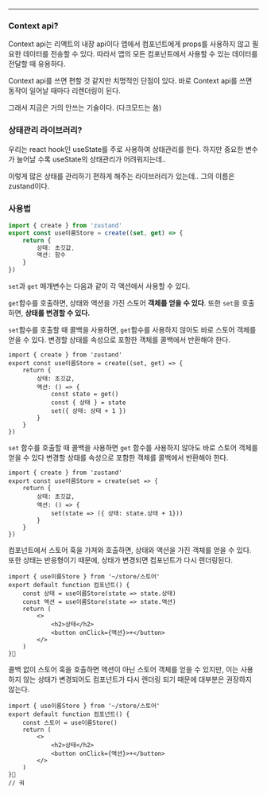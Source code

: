 
---

### Context api?

Context api는 리액트의 내장 api이다 
앱에서 컴포넌트에게 props를 사용하지 않고 필요한 데이터를 전송할 수 있다.
따라서 앱의 모든 컴포넌트에서 사용할 수 있는 데이터를 전달할 때 유용하다.

Context api를 쓰면 편할 것 같지만 치명적인 단점이 있다.
바로 Context api를 쓰면 동작이 일어날 때마다 리렌더링이 된다.

그래서 지금은 거의 안쓰는 기술이다.
(다크모드는 씀)


### 상태관리 라이브러리?

우리는 react hook인 useState를 주로 사용하여 상태관리를 한다.
하지만 중요한 변수가 늘어날 수록 useState의 상태관리가 어려워지는데..

이렇게 많은 상태를 관리하기 편하게 해주는 라이브러리가 있는데..
그의 이름은 zustand이다.

### 사용법

```ts
import { create } from 'zustand'
export const use이름Store = create((set, get) => { 
	return { 
		상태: 초깃값,
		액션: 함수 
	} 
})
```

`set`과 `get` 매개변수는 다음과 같이 각 액션에서 사용할 수 있다.

`get`함수를 호출하면, 상태와 액션을 가진 스토어 **객체를 얻을 수 있다**.
또한 `set`을 호출하면, **상태를 변경할 수 있다.**

`set`함수를 호출할 때 콜백을 사용하면, `get`함수를 사용하지 않아도 바로 스토어 객체를 얻을 수 있다.
변경할 상태를 속성으로 포함한 객체를 콜백에서 반환해야 한다.

```tsx
import { create } from 'zustand' 
export const use이름Store = create((set, get) => {
	return {
		상태: 초깃값, 
		액션: () => { 
			const state = get() 
			const { 상태 } = state 
			set({ 상태: 상태 + 1 }) 
		}
	} 
})
```

`set` 함수를 호출할 때 콜백을 사용하면 `get` 함수를 사용하지 않아도 바로 스토어 객체를 얻을 수 있다
변경할 상태를 속성으로 포함한 객체를 콜백에서 반환해야 한다.

```tsx
import { create } from 'zustand'
export const use이름Store = create(set => {
	return {
		상태: 초깃값,
		액션: () => {
			set(state => ({ 상태: state.상태 + 1}))
		}
	}
})
```

컴포넌트에서 스토어 훅을 가져와 호출하면, 상태와 액션을 가진 객체를 얻을 수 있다.
또한 상태는 반응형이기 때문에, 상태가 변경되면 컴포넌트가 다시 렌더링된다.

```tsx
import { use이름Store } from '~/store/스토어'
export default function 컴포넌트() {
	const 상태 = use이름Store(state => state.상태)
	const 액션 = use이름Store(state => state.액션)
	return (
		<>
			<h2>상태</h2>
			<button onClick={액션}>+</button>
		</>
	)
}
```

콜백 없이 스토어 훅을 호출하면 액션이 아닌 스토어 객체를 얻을 수 있지만, 이는 사용하지 않는 상태가 변경되어도 컴포넌트가 다시 렌더링 되기 때문에 대부분은 권장하지 않는다.

```tsx
import { use이름Store } from '~/store/스토어'
export default function 컴포넌트() {
	const 스토어 = use이름Store()
	return (
		<>
			<h2>상태</h2>
			<button onClick={액션}>+</button>
		</>
	)
}
// 궈
```

